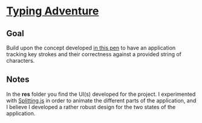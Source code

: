 # [Typing Adventure](https://svelte.dev/repl/fcdeba361e874366a58c5e809632dfbe?version=3.14.0)

## Goal

Build upon the concept developed [in this pen](https://codepen.io/borntofrappe/pen/bzpQLa) to have an application tracking key strokes and their correctness against a provided string of characters.

## Notes

In the **res** folder you find the UI(s) developed for the project. I experimented with [Splitting.js](https://splitting.js.org/) in order to animate the different parts of the application, and I believe I developed a rather robust design for the two states of the application.